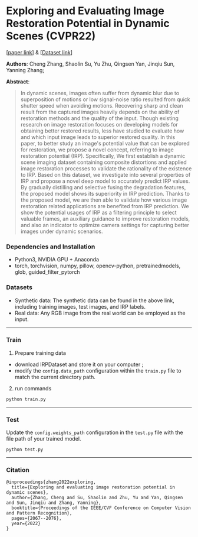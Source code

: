 # Exploring and Evaluating Image Restoration Potential in Dynamic Scenes (CVPR22)


[[paper link](https://arxiv.org/pdf/2203.11754.pdf)]  & [[Dataset link](https://drive.google.com/file/d/1YhjBCBBFvRlSDiCvVrM-smkNlgaejX3N/view?usp=sharing)]

**Authors**: Cheng Zhang, Shaolin Su, Yu Zhu, Qingsen Yan, Jinqiu Sun, Yanning Zhang;

**Abstract**: 
> In dynamic scenes, images often suffer from dynamic blur due to superposition of motions or low signal-noise ratio resulted from quick shutter speed when avoiding motions. Recovering sharp and clean result from the captured images heavily depends on the ability of restoration methods and the quality of the input. Though existing research on image restoration focuses on developing models for obtaining better restored results, less have studied to evaluate how and which input image leads to superior restored quality. In this paper, to better study an image's potential value that can be explored for restoration, we propose a novel concept, referring to image restoration potential (IRP). Specifically, We first establish a dynamic scene imaging dataset containing composite distortions and applied image restoration processes to validate the rationality of the existence to IRP. Based on this dataset, we investigate into several properties of IRP and propose a novel deep model to accurately predict IRP values. By gradually distilling and selective fusing the degradation features, the proposed model shows its superiority in IRP prediction. Thanks to the proposed model, we are then able to validate how various image restoration related applications are benefited from IRP prediction. We show the potential usages of IRP as a filtering principle to select valuable frames, an auxiliary guidance to improve restoration models, and also an indicator to optimize camera settings for capturing better images under dynamic scenarios.


### Dependencies and Installation  
- Python3, NVIDIA GPU + Anaconda
- torch, torchvision, numpy, pillow, opencv-python, pretrainedmodels, glob, guided_filter_pytorch

### Datasets

- Synthetic data: The synthetic data can be found in the above link, including training images, test images, and IRP labels.
- Real data: Any RGB image from the real world can be employed as the input.

------
### Train

1. Prepare training data
- download IRPDataset and store it on your computer ;
- modify the `config.data_path` configuration within the `train.py` file to match the current directory path.
2. run commands
```
python train.py
```
------


### Test


Update the `config.weights_path` configuration in the `test.py` file with the file path of your trained model.

```
python test.py
```
------

### Citation

```
@inproceedings{zhang2022exploring,
  title={Exploring and evaluating image restoration potential in dynamic scenes},
  author={Zhang, Cheng and Su, Shaolin and Zhu, Yu and Yan, Qingsen and Sun, Jinqiu and Zhang, Yanning},
  booktitle={Proceedings of the IEEE/CVF Conference on Computer Vision and Pattern Recognition},
  pages={2067--2076},
  year={2022}
}
```
